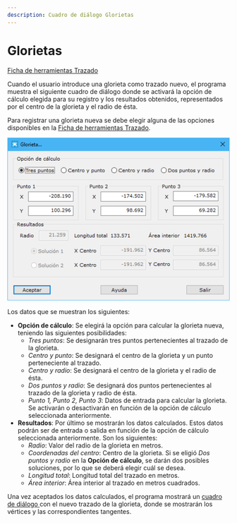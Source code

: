 ```yaml
---
description: Cuadro de diálogo Glorietas
---
```


# Glorietas

[Ficha de herramientas Trazado](../../fichas-de-herramientas/ficha-de-herramientas-trazado.md)

Cuando el usuario introduce una glorieta como trazado nuevo, el programa muestra el siguiente cuadro de diálogo donde se activará la opción de cálculo elegida para su registro y los resultados obtenidos, representados por el centro de la glorieta y el radio de ésta.

Para registrar una glorieta nueva se debe elegir alguna de las opciones disponibles en la [Ficha de herramientas Trazado](../../fichas-de-herramientas/ficha-de-herramientas-trazado.md).

![Cuadro de di&#xE1;logo Glorieta](../../../.gitbook/assets/image%20%2869%29.png)

Los datos que se muestran los siguientes:

* **Opción de cálculo**: Se elegirá la opción para calcular la glorieta nueva, teniendo las siguientes posibilidades:
  * _Tres puntos_: Se designarán tres puntos pertenecientes al trazado de la glorieta.
  * _Centro y punto_: Se designará el centro de la glorieta y un punto perteneciente al trazado.
  * _Centro y radio_: Se designará el centro de la glorieta y el radio de ésta.
  * _Dos puntos y radio_: Se designará dos puntos pertenecientes al trazado de la glorieta y radio de ésta.
  * _Punto 1, Punto 2, Punto 3_: Datos de entrada para calcular la glorieta. Se activarán o desactivarán en función de la opción de cálculo seleccionada anteriormente.
* **Resultados**: Por último se mostrarán los datos calculados. Estos datos podrán ser de entrada o salida en función de la opción de cálculo seleccionada anteriormente. Son los siguientes:
  * _Radio_: Valor del radio de la glorieta en metros.
  * _Coordenadas del centro_: Centro de la glorieta. Si se eligió _Dos puntos y radio_ en la **Opción de cálculo**, se darán dos posibles soluciones, por lo que se deberá elegir cuál se desea.
  * _Longitud total_: Longitud total del trazado en metros.
  * _Área interior_: Área interior al trazado en metros cuadrados.

Una vez aceptados los datos calculados, el programa mostrará un [cuadro de diálogo ](insertar-elemento-curvo.md)con el nuevo trazado de la glorieta, donde se mostrarán los vértices y las correspondientes tangentes.

